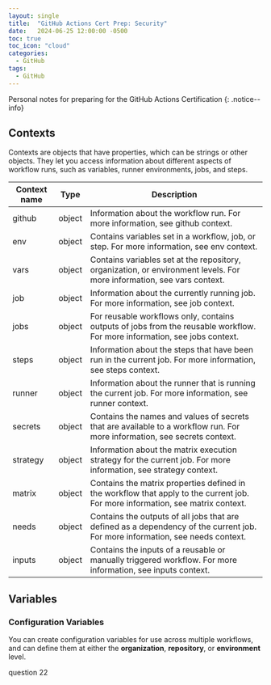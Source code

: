 ```yaml
---
layout: single
title:  "GitHub Actions Cert Prep: Security"
date:   2024-06-25 12:00:00 -0500
toc: true
toc_icon: "cloud"
categories:
  - GitHub
tags:
  - GitHub
---
```


Personal notes for preparing for the GitHub Actions Certification
{: .notice--info}

## Contexts
Contexts are objects that have properties, which can be strings or other objects. They let you access information about different aspects of workflow runs, such as variables, runner environments, jobs, and steps.

| Context name | Type    | Description                                                                                   |
|--------------|---------|-----------------------------------------------------------------------------------------------|
| github       | object  | Information about the workflow run. For more information, see github context.                 |
| env          | object  | Contains variables set in a workflow, job, or step. For more information, see env context.    |
| vars         | object  | Contains variables set at the repository, organization, or environment levels. For more information, see vars context. |
| job          | object  | Information about the currently running job. For more information, see job context.           |
| jobs         | object  | For reusable workflows only, contains outputs of jobs from the reusable workflow. For more information, see jobs context. |
| steps        | object  | Information about the steps that have been run in the current job. For more information, see steps context. |
| runner       | object  | Information about the runner that is running the current job. For more information, see runner context. |
| secrets      | object  | Contains the names and values of secrets that are available to a workflow run. For more information, see secrets context. |
| strategy     | object  | Information about the matrix execution strategy for the current job. For more information, see strategy context. |
| matrix       | object  | Contains the matrix properties defined in the workflow that apply to the current job. For more information, see matrix context. |
| needs        | object  | Contains the outputs of all jobs that are defined as a dependency of the current job. For more information, see needs context. |
| inputs       | object  | Contains the inputs of a reusable or manually triggered workflow. For more information, see inputs context. |

## Variables

### Configuration Variables
You can create configuration variables for use across multiple workflows, and can define them at either the **organization**, **repository**, or **environment** level.

question 22